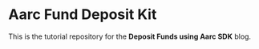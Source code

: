 # Aarc Fund Deposit Kit 

This is the tutorial repository for the **Deposit Funds using Aarc SDK** blog.